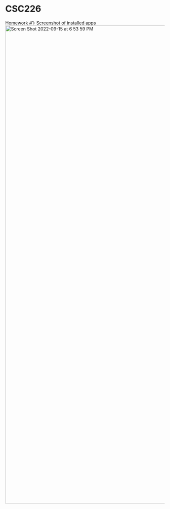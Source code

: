 # CSC226
Homework #1: Screenshot of installed apps
<img width="1512" alt="Screen Shot 2022-09-15 at 6 53 59 PM" src="https://user-images.githubusercontent.com/113485282/190522525-061415c0-095f-4fad-8cb7-6a54e9a607cc.png">
